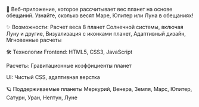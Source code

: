 🚀 Веб-приложение, которое рассчитывает вес планет на основе обещаний. Узнайте, сколько весят Маре, Юпитер или Луна в обещаниях!

✨ Возможности:
Расчет веса 8 планет Солнечной системы, включая Луну и другие, Визуализация с иконками планет, Адаптивный дизайн, Мгновенные расчеты

🛠 Технологии
Frontend: HTML5, CSS3, JavaScript

Расчеты: Гравитационные коэффициенты планет

UI: Чистый CSS, адаптивная верстка

🪐 Поддерживаемые планеты
Меркурий, Венера, Земля, Марс, Юпитер, Сатурн, Уран, Нептун, Лунe
